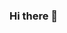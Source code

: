 ### Hi there 👋

<!--
**Richardleme/Richardleme** is a ✨ _special_ ✨ repository because its `README.md` (this file) appears on your GitHub profile.

Here are some ideas to get you started:

- 🔭 I’m currently working on Alura...
- 🌱 I’m currently learning javascript ...
- 👯 I’m looking to collaborate on ...
- I'm 
I use this space for my organization
-->
